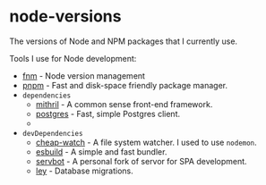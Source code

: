 # node-versions

The versions of Node and NPM packages that I currently use.

Tools I use for Node development:

* [fnm](https://github.com/Schniz/fnm) - Node version management
* [pnpm](https://github.com/pnpm/pnpm) - Fast and disk-space friendly package manager.
* `dependencies`
  * [mithril](https://github.com/MithrilJS/mithril.js) - A common sense front-end framework.
  * [postgres](https://github.com/porsager/postgres) - Fast, simple Postgres client.
  * 
* `devDependencies`
  * [cheap-watch](https://github.com/Conduitry/cheap-watch) - A file system watcher. I used to use `nodemon`.
  * [esbuild](https://github.com/evanw/esbuild) - A simple and fast bundler.
  * [servbot](https://github.com/kevinfiol/servbot) - A personal fork of servor for SPA development.
  * [ley](https://github.com/lukeed/ley) - Database migrations.
